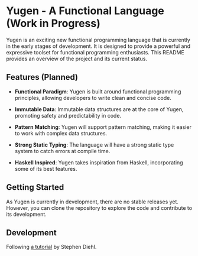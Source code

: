 # Yugen - A Functional Language (Work in Progress)

Yugen is an exciting new functional programming language that is currently in the early stages of development. It is designed to provide a powerful and expressive toolset for functional programming enthusiasts. This README provides an overview of the project and its current status.

## Features (Planned)

- **Functional Paradigm**: Yugen is built around functional programming principles, allowing developers to write clean and concise code.

- **Immutable Data**: Immutable data structures are at the core of Yugen, promoting safety and predictability in code.

- **Pattern Matching**: Yugen will support pattern matching, making it easier to work with complex data structures.

- **Strong Static Typing**: The language will have a strong static type system to catch errors at compile time.

- **Haskell Inspired**: Yugen takes inspiration from Haskell, incorporating some of its best features.

## Getting Started

As Yugen is currently in development, there are no stable releases yet. However, you can clone the repository to explore the code and contribute to its development.

## Development

Following [a tutorial](https://smunix.github.io/dev.stephendiehl.com/fun/index-2.html) by Stephen Diehl.